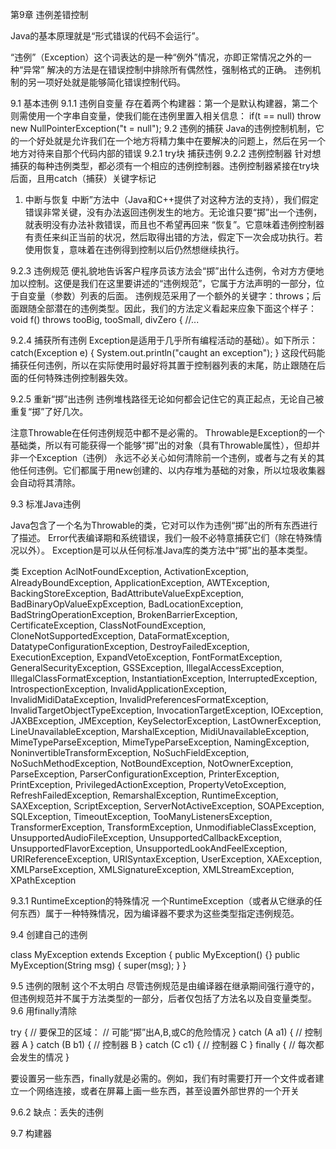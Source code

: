 第9章 违例差错控制

Java的基本原理就是“形式错误的代码不会运行”。

“违例”（Exception）这个词表达的是一种“例外”情况，亦即正常情况之外的一种“异常”
解决的方法是在错误控制中排除所有偶然性，强制格式的正确。
违例机制的另一项好处就是能够简化错误控制代码。

9.1 基本违例
9.1.1 违例自变量
存在着两个构建器：第一个是默认构建器，第二个则需使用一个字串自变量，使我们能在违例里置入相关信息：
if(t == null)
throw new NullPointerException("t = null");
9.2 违例的捕获
Java的违例控制机制，它的一个好处就是允许我们在一个地方将精力集中在要解决的问题上，然后在另一个地方对待来自那个代码内部的错误
9.2.1 try块
捕获违例
9.2.2 违例控制器
针对想捕获的每种违例类型，都必须有一个相应的违例控制器。违例控制器紧接在try块后面，且用catch（捕获）关键字标记
1. 中断与恢复
中断”方法中（Java和C++提供了对这种方法的支持），我们假定错误非常关键，没有办法返回违例发生的地方。无论谁只要“掷”出一个违例，就表明没有办法补救错误，而且也不希望再回来
“恢复”。它意味着违例控制器有责任来纠正当前的状况，然后取得出错的方法，假定下一次会成功执行。若使用恢复，意味着在违例得到控制以后仍然想继续执行。

9.2.3 违例规范
便礼貌地告诉客户程序员该方法会“掷”出什么违例，令对方方便地加以控制。这便是我们在这里要讲述的“违例规范”，它属于方法声明的一部分，位于自变量（参数）列表的后面。
违例规范采用了一个额外的关键字：throws；后面跟随全部潜在的违例类型。因此，我们的方法定义看起来应象下面这个样子：
void f() throws tooBig, tooSmall, divZero { //...

9.2.4 捕获所有违例
Exception是适用于几乎所有编程活动的基础）。如下所示：
catch(Exception e) {
System.out.println("caught an exception");
}
这段代码能捕获任何违例，所以在实际使用时最好将其置于控制器列表的末尾，防止跟随在后面的任何特殊违例控制器失效。

9.2.5 重新“掷”出违例
违例堆栈路径无论如何都会记住它的真正起点，无论自己被重复“掷”了好几次。

注意Throwable在任何违例规范中都不是必需的。
Throwable是Exception的一个基础类，所以有可能获得一个能够“掷”出的对象（具有Throwable属性），但却并非一个Exception（违例）
永远不必关心如何清除前一个违例，或者与之有关的其他任何违例。它们都属于用new创建的、以内存堆为基础的对象，所以垃圾收集器会自动将其清除。

9.3 标准Java违例

Java包含了一个名为Throwable的类，它对可以作为违例“掷”出的所有东西进行了描述。
Error代表编译期和系统错误，我们一般不必特意捕获它们（除在特殊情况以外）。
Exception是可以从任何标准Java库的类方法中“掷”出的基本类型。

类 Exception
AclNotFoundException, ActivationException, AlreadyBoundException, ApplicationException, AWTException, BackingStoreException, BadAttributeValueExpException, BadBinaryOpValueExpException, BadLocationException, BadStringOperationException, BrokenBarrierException, CertificateException, ClassNotFoundException, CloneNotSupportedException, DataFormatException, DatatypeConfigurationException, DestroyFailedException, ExecutionException, ExpandVetoException, FontFormatException, GeneralSecurityException, GSSException, IllegalAccessException, IllegalClassFormatException, InstantiationException, InterruptedException, IntrospectionException, InvalidApplicationException, InvalidMidiDataException, InvalidPreferencesFormatException, InvalidTargetObjectTypeException, InvocationTargetException, IOException, JAXBException, JMException, KeySelectorException, LastOwnerException, LineUnavailableException, MarshalException, MidiUnavailableException, MimeTypeParseException, MimeTypeParseException, NamingException, NoninvertibleTransformException, NoSuchFieldException, NoSuchMethodException, NotBoundException, NotOwnerException, ParseException, ParserConfigurationException, PrinterException, PrintException, PrivilegedActionException, PropertyVetoException, RefreshFailedException, RemarshalException, RuntimeException, SAXException, ScriptException, ServerNotActiveException, SOAPException, SQLException, TimeoutException, TooManyListenersException, TransformerException, TransformException, UnmodifiableClassException, UnsupportedAudioFileException, UnsupportedCallbackException, UnsupportedFlavorException, UnsupportedLookAndFeelException, URIReferenceException, URISyntaxException, UserException, XAException, XMLParseException, XMLSignatureException, XMLStreamException, XPathException

9.3.1 RuntimeException的特殊情况
一个RuntimeException（或者从它继承的任何东西）属于一种特殊情况，因为编译器不要求为这些类型指定违例规范。

9.4 创建自己的违例

class MyException extends Exception {
  public MyException() {}
  public MyException(String msg) {
    super(msg);
  }
}

9.5 违例的限制
	这个不太明白
	尽管违例规范是由编译器在继承期间强行遵守的，但违例规范并不属于方法类型的一部分，后者仅包括了方法名以及自变量类型。
9.6 用finally清除

try {
	// 要保卫的区域：
	// 可能“掷”出A,B,或C的危险情况
	} catch (A a1) {
	// 控制器 A
	} catch (B b1) {
	// 控制器 B
	} catch (C c1) {
	// 控制器 C
	} finally {
	// 每次都会发生的情况
}

要设置另一些东西，finally就是必需的。例如，我们有时需要打开一个文件或者建立一个网络连接，或者在屏幕上画一些东西，甚至设置外部世界的一个开关

9.6.2 缺点：丢失的违例


9.7 构建器

 
















